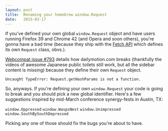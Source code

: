 ```yaml
---
layout: post
title:  Renaming your homebrew window.Request
date:   2015-03-17
---
```


If you've defined your own global `window.Request` object and have users running Firefox 39 and Chrome 42 (and Opera and soon others), you're gonna have a bad time (because they ship with the [Fetch API][fetch] which defines its own `Request` class, obvs.).

[Webcompat issue #793][bug] details how dailymotion.com breaks (thankfully the videos of awesome Japanese public toilets still work, but all the sidebar content is missing) because they define their own `Request` object.

`Uncaught TypeError: Request.getHashParams is not a function.`

So, anyways. If you're defining your own `window.Request` your code is going to break and you should pick a new global identifier. Here's a few suggestions inspired by mid-March conference synergy-fests in Austin, TX:

`window.Oppressed`
`window.WaspsNest`
`window.Unimpressed`
`window.SouthBySouthDepressed`

Picking any one of those should fix the bugs you're about to have.

[bug]: https://github.com/webcompat/web-bugs/issues/793
[fetch]: https://fetch.spec.whatwg.org/#request-class